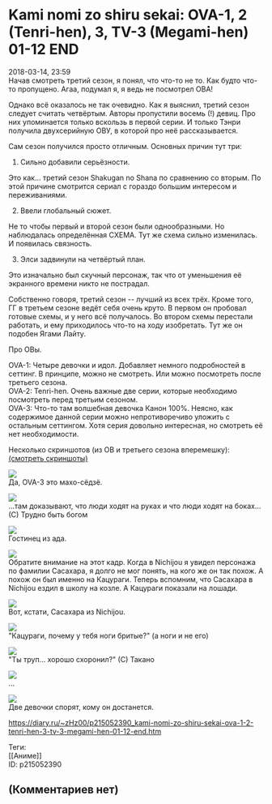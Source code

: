 Kami nomi zo shiru sekai: OVA-1, 2 (Tenri-hen), 3, TV-3 (Megami-hen) 01-12 END
==============================================================================

  
2018-03-14, 23:59  
 Начав смотреть третий сезон, я понял, что что-то не то. Как будто что-то пропущено. Агаа, подумал я, я ведь не посмотрел ОВА!   
   
 Однако всё оказалось не так очевидно. Как я выяснил, третий сезон следует считать четвёртым. Авторы пропустили восемь (!) девиц. Про них упоминается только вскользь в первой серии. И только Тэнри получила двухсерийную ОВУ, в которой про неё рассказывается.   
   
 Сам сезон получился просто отличным. Основных причин тут три:   
 1. Сильно добавили серьёзности.   
   
 Это как... третий сезон Shakugan no Shana по сравнению со вторым. По этой причине смотрится сериал с гораздо большим интересом и переживаниями.   
   
 2. Ввели глобальный сюжет.   
   
 Не то чтобы первый и второй сезон были однообразными. Но наблюдалась определённая СХЕМА. Тут же схема сильно изменилась. И появилась связность.   
   
 3. Элси задвинули на четвёртый план.   
   
 Это изначально был скучный персонаж, так что от уменьшения её экранного времени никто не пострадал.   
   
 Собственно говоря, третий сезон -- лучший из всех трёх. Кроме того, ГГ в третьем сезоне ведёт себя очень круто. В первом он пробовал готовые схемы, и у него всё получалось. Во втором схемы перестали работать, и ему приходилось что-то на ходу изобретать. Тут же он подобен Ягами Лайту.   
   
 Про ОВы.   
   
 OVA-1: Четыре девочки и идол. Добавляет немного подробностей в сеттинг. В принципе, можно не смотреть. Или можно посмотреть после третьего сезона.   
 OVA-2: Tenri-hen. Очень важные две серии, которые необходимо посмотреть перед третьим сезоном.   
 OVA-3: Что-то там волшебная девочка Канон 100%. Неясно, как содержимое данной серии можно непротиворечиво уложить с остальным сеттингом. Хотя серия довольно интересная, но смотреть её нет необходимости.   
   
 Несколько скриншотов (из ОВ и третьего сезона вперемешку):   
  [(смотреть скриншоты)](https://zHz00.diary.ru/p215052390.htm?index=1#linkmore215052390m1)      
    
  [![](pics/Xtex571l.jpg)](https://i.imgur.com/Xtex571.jpg)    
 Да, OVA-3 это махо-сёдзё.   
   
  [![](pics/uhOtSu6l.jpg)](https://i.imgur.com/uhOtSu6.jpg)    
 ...там доказывают, что люди ходят на руках и что люди ходят на боках... (С) Трудно быть богом   
   
  [![](pics/qOZKWRWl.jpg)](https://i.imgur.com/qOZKWRW.jpg)    
 Гостинец из ада.   
   
  [![](pics/EkrInLJl.jpg)](https://i.imgur.com/EkrInLJ.jpg)    
 Обратите внимание на этот кадр. Когда в Nichijou я увидел персонажа по фамилии Сасахара, я долго не мог понять, на кого же он так похож. А похож он был именно на Кацураги. Теперь вспомним, что Сасахара в Nichijou ездил в школу на козле. А Кацураги показали на лошади.   
   
  [![](pics/WoaAqMNl.jpg)](https://i.imgur.com/WoaAqMN.jpg)    
 Вот, кстати, Сасахара из Nichijou.   
   
  [![](pics/3bIkgmtl.jpg)](https://i.imgur.com/3bIkgmt.jpg)    
 "Кацураги, почему у тебя ноги бритые?" (а ноги и не его)   
   
  [![](pics/XsYTjoal.jpg)](https://i.imgur.com/XsYTjoa.jpg)    
 "Ты труп... хорошо схоронил?" (С) Такано   
   
  [![](pics/SPE8tX9l.jpg)](https://i.imgur.com/SPE8tX9.jpg)    
 ...   
   
  [![](pics/rCMzw8bl.png)](https://i.imgur.com/rCMzw8b.png)    
 Две девочки спорят, кому он достанется.   
      
  
<https://diary.ru/~zHz00/p215052390_kami-nomi-zo-shiru-sekai-ova-1-2-tenri-hen-3-tv-3-megami-hen-01-12-end.htm>  
  
Теги:  
[[Аниме]]  
ID: p215052390  


(Комментариев нет)
------------------